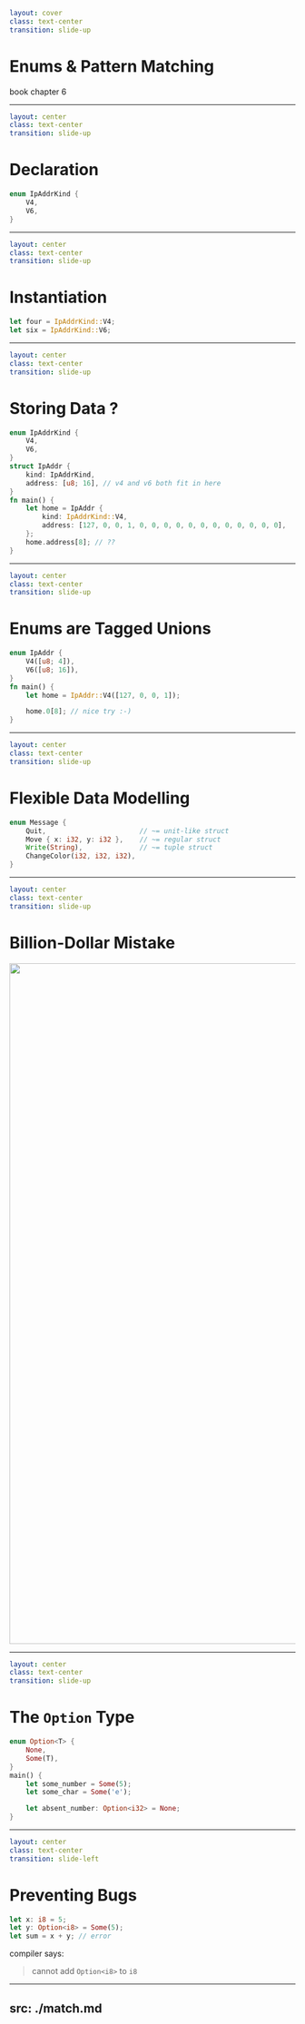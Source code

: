 ```yaml
layout: cover
class: text-center
transition: slide-up
```

# Enums & Pattern Matching

book chapter 6

---

```yaml
layout: center
class: text-center
transition: slide-up
```

# Declaration

```rust
enum IpAddrKind {
    V4,
    V6,
}
```

---

```yaml
layout: center
class: text-center
transition: slide-up
```

# Instantiation

```rust
let four = IpAddrKind::V4;
let six = IpAddrKind::V6;
```

---

```yaml
layout: center
class: text-center
transition: slide-up
```

# Storing Data ?

```rust {5-8,10-14}
enum IpAddrKind {
    V4,
    V6,
}
struct IpAddr {
    kind: IpAddrKind,
    address: [u8; 16], // v4 and v6 both fit in here
}
fn main() {
    let home = IpAddr {
        kind: IpAddrKind::V4,
        address: [127, 0, 0, 1, 0, 0, 0, 0, 0, 0, 0, 0, 0, 0, 0, 0],
    };
    home.address[8]; // ??
}
```

<div
    style="background-color: red"
    class="h-0.5 absolute top-72.5 left-84 w-16"
></div>
<div
    style="background-color: red"
    class="h-0.5 absolute top-97.5 left-93 w-26.5"
></div>
<div
    style="background-color: red"
    class="h-0.5 absolute top-107.5 left-90 w-6"
></div>

---

```yaml
layout: center
class: text-center
transition: slide-up
```

# Enums are Tagged Unions

```rust {1-4|6|8}
enum IpAddr {
    V4([u8; 4]),
    V6([u8; 16]),
}
fn main() {
    let home = IpAddr::V4([127, 0, 0, 1]);

    home.0[8]; // nice try :-)
}
```

---

```yaml
layout: center
class: text-center
transition: slide-up
```

# Flexible Data Modelling

```rust
enum Message {
    Quit,                       // ~= unit-like struct
    Move { x: i32, y: i32 },    // ~= regular struct
    Write(String),              // ~= tuple struct
    ChangeColor(i32, i32, i32),
}
```

---

```yaml
layout: center
class: text-center
transition: slide-up
```

# Billion-Dollar Mistake

<div></div>

<img
    src="/option_meme.png"
    style="height: 30vh"
/>

---

```yaml
layout: center
class: text-center
transition: slide-up
```

# The `Option` Type

```rust {1-4,6,7,9}
enum Option<T> {
    None,
    Some(T),
}
main() {
    let some_number = Some(5);
    let some_char = Some('e');

    let absent_number: Option<i32> = None;
}
```

---

```yaml
layout: center
class: text-center
transition: slide-left
```

# Preventing Bugs

```rust
let x: i8 = 5;
let y: Option<i8> = Some(5);
let sum = x + y; // error
```

compiler says:

> cannot add `Option<i8>` to `i8`

---
src: ./match.md
---
